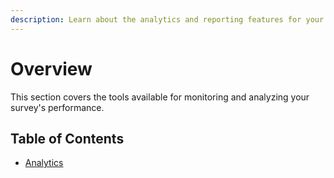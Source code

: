 ```yaml
---
description: Learn about the analytics and reporting features for your surveys.
---
```


# Overview

This section covers the tools available for monitoring and analyzing your survey's performance.

## Table of Contents

* [Analytics](./analytics.md)
